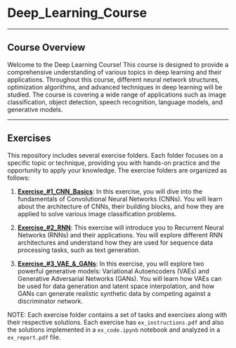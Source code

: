 # Deep_Learning_Course

---
## Course Overview

Welcome to the Deep Learning Course! This course is designed to provide a comprehensive understanding of various topics in deep learning and their applications. Throughout this course, different neural network structures, optimization algorithms, and advanced techniques in deep learning will be studied. The course is covering a wide range of applications such as image classification, object detection, speech recognition, language models, and generative models.

--- 
## Exercises

This repository includes several exercise folders. Each folder focuses on a specific topic or technique, providing you with hands-on practice and the opportunity to apply your knowledge. The exercise folders are organized as follows:

1. [**Exercise_#1_CNN_Basics**](https://github.com/nimiCurtis/Deep_Learning_Course/tree/main/Exersice_%231_CNN_Basics): In this exercise, you will dive into the fundamentals of Convolutional Neural Networks (CNNs). You will learn about the architecture of CNNs, their building blocks, and how they are applied to solve various image classification problems.

2. [**Exercise_#2_RNN**](https://github.com/nimiCurtis/Deep_Learning_Course/tree/main/Exersice_%232_RNN): This exercise will introduce you to Recurrent Neural Networks (RNNs) and their applications. You will explore different RNN architectures and understand how they are used for sequence data processing tasks, such as text generation.

3. [**Exercise_#3_VAE_&_GANs**](https://github.com/nimiCurtis/Deep_Learning_Course/tree/main/Exersice_%233_VAE_%26_GANs): In this exercise, you will explore two powerful generative models: Variational Autoencoders (VAEs) and Generative Adversarial Networks (GANs). You will learn how VAEs can be used for data generation and latent space interpolation, and how GANs can generate realistic synthetic data by competing against a discriminator network.

NOTE: Each exercise folder contains a set of tasks and exercises along with their respective solutions. Each exercise has ```ex_instructions.pdf``` and also the solutions implemented in a ```ex_code.ipynb``` notebook and analyzed in a ```ex_report.pdf``` file. 


